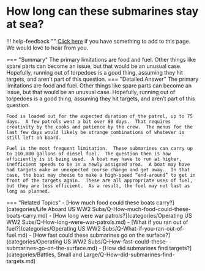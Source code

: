 # How long can these submarines stay at sea?

!!! help-feedback ""
    [Click here](https://replace.md) if you have something to add to this page. We would love to hear from you.

=== "Summary"
    The primary limitations are food and fuel. Other things like spare parts can become an issue, but that would be an unusual case. Hopefully, running out of torpedoes is a good thing, assuming they hit targets, and aren’t part of this question.
=== "Detailed Answer"
    The primary limitations are food and fuel.  Other things like spare parts can become an issue, but that would be an unusual case.  Hopefully, running out of torpedoes is a good thing, assuming they hit targets, and aren’t part of this question.

    Food is loaded out for the expected duration of the patrol, up to 75 days.  A few patrols went a bit over 80 days.  That requires creativity by the cooks and patience by the crew.  The menus for the last few days would likely be strange combinations of whatever is still left on board.

    Fuel is the most frequent limitation.  These submarines can carry up to 110,000 gallons of diesel fuel.  The question then is how efficiently is it being used.  A boat may have to run at higher, inefficient speeds to be in a newly assigned area.  A boat may have had targets make an unexpected course change and get away.  In that case, the boat may choose to make a high-speed “end-around” to get in front of the targets again.  These are all appropriate uses of fuel, but they are less efficient.  As a result, the fuel may not last as long as planned.
=== "Related Topics"
    - [How much food could these boats carry?](categories/Life Aboard US WW2 Subs/Q-How-much-food-could-these-boats-carry.md)
    - [How long were war patrols?](categories/Operating US WW2 Subs/Q-How-long-were-war-patrols.md)
    - [What if you ran out of fuel?](categories/Operating US WW2 Subs/Q-What-if-you-ran-out-of-fuel.md)
    - [How fast could these submarines go on the surface?](categories/Operating US WW2 Subs/Q-How-fast-could-these-submarines-go-on-the-surface.md)
    - [How did submarines find targets?](categories/Battles, Small and Large/Q-How-did-submarines-find-targets.md)
